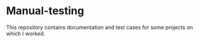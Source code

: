 # Manual-testing
This repository contains documentation and test cases for some projects on which I worked.
